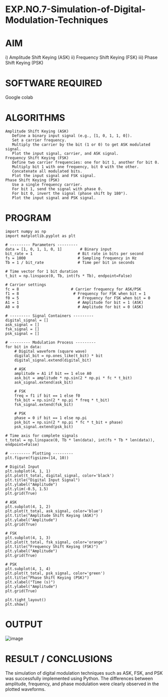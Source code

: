 # EXP.NO.7-Simulation-of-Digital-Modulation-Techniques

# AIM
i) Amplitude Shift Keying (ASK)
ii) Frequency Shift Keying (FSK)
iii) Phase Shift Keying (PSK)

# SOFTWARE REQUIRED
Google colab

# ALGORITHMS
```
Amplitude Shift Keying (ASK)
   Define a binary input signal (e.g., [1, 0, 1, 1, 0]).
   Set a carrier frequency.
   Multiply the carrier by the bit (1 or 0) to get ASK modulated signal.
   Plot the input signal, carrier, and ASK signal.
Frequency Shift Keying (FSK)
   Define two carrier frequencies: one for bit 1, another for bit 0.
   Multiply bit 1 with one frequency, bit 0 with the other.
   Concatenate all modulated bits.
   Plot the input signal and FSK signal.
Phase Shift Keying (PSK)
   Use a single frequency carrier.
   For bit 1, send the signal with phase 0.
   For bit 0, invert the signal (phase shift by 180°).
   Plot the input signal and PSK signal.
```
# PROGRAM
```
import numpy as np
import matplotlib.pyplot as plt

# --------- Parameters ---------
data = [1, 0, 1, 1, 0, 1]        # Binary input
bit_rate = 1                    # Bit rate in bits per second
fs = 1000                       # Sampling frequency in Hz
Tb = 1 / bit_rate               # Time per bit in seconds

# Time vector for 1 bit duration
t_bit = np.linspace(0, Tb, int(fs * Tb), endpoint=False)

# Carrier settings
fc = 8                       # Carrier frequency for ASK/PSK
f1 = 8                        # Frequency for FSK when bit = 1
f0 = 5                          # Frequency for FSK when bit = 0
A1 = 1                          # Amplitude for bit = 1 (ASK)
A0 = 0                          # Amplitude for bit = 0 (ASK)

# --------- Signal Containers ---------
digital_signal = []
ask_signal = []
fsk_signal = []
psk_signal = []

# --------- Modulation Process ---------
for bit in data:
    # Digital waveform (square wave)
    digital_bit = np.ones_like(t_bit) * bit
    digital_signal.extend(digital_bit)
    
    # ASK
    amplitude = A1 if bit == 1 else A0
    ask_bit = amplitude * np.sin(2 * np.pi * fc * t_bit)
    ask_signal.extend(ask_bit)
    
    # FSK
    freq = f1 if bit == 1 else f0
    fsk_bit = np.sin(2 * np.pi * freq * t_bit)
    fsk_signal.extend(fsk_bit)
    
    # PSK
    phase = 0 if bit == 1 else np.pi
    psk_bit = np.sin(2 * np.pi * fc * t_bit + phase)
    psk_signal.extend(psk_bit)

# Time axis for complete signals
t_total = np.linspace(0, Tb * len(data), int(fs * Tb * len(data)), endpoint=False)

# --------- Plotting ---------
plt.figure(figsize=(14, 10))

# Digital Input
plt.subplot(4, 1, 1)
plt.plot(t_total, digital_signal, color='black')
plt.title("Digital Input Signal")
plt.ylabel("Amplitude")
plt.ylim(-0.5, 1.5)
plt.grid(True)

# ASK
plt.subplot(4, 1, 2)
plt.plot(t_total, ask_signal, color='blue')
plt.title("Amplitude Shift Keying (ASK)")
plt.ylabel("Amplitude")
plt.grid(True)

# FSK
plt.subplot(4, 1, 3)
plt.plot(t_total, fsk_signal, color='orange')
plt.title("Frequency Shift Keying (FSK)")
plt.ylabel("Amplitude")
plt.grid(True)

# PSK
plt.subplot(4, 1, 4)
plt.plot(t_total, psk_signal, color='green')
plt.title("Phase Shift Keying (PSK)")
plt.xlabel("Time (s)")
plt.ylabel("Amplitude")
plt.grid(True)

plt.tight_layout()
plt.show()
```
# OUTPUT
![image](https://github.com/user-attachments/assets/0c97b15a-416e-47b9-ac9e-08e405096725)

 
# RESULT / CONCLUSIONS
The simulation of digital modulation techniques such as ASK, FSK, and PSK was successfully implemented using Python. The differences between amplitude, frequency, and phase modulation were clearly observed in the plotted waveforms.
